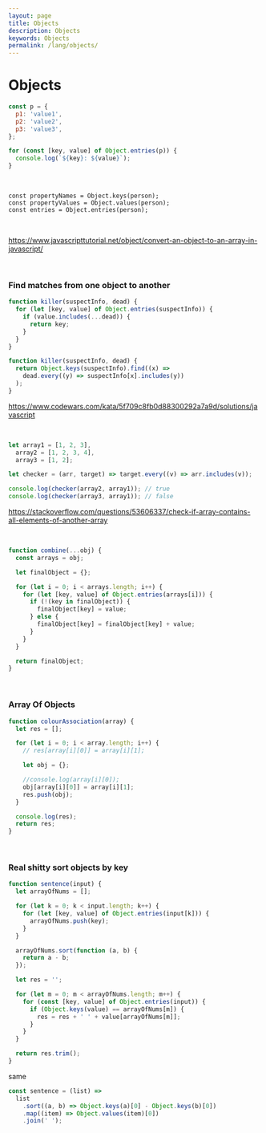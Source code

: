 ```yaml
---
layout: page
title: Objects
description: Objects
keywords: Objects
permalink: /lang/objects/
---
```


# Objects

```js
const p = {
  p1: 'value1',
  p2: 'value2',
  p3: 'value3',
};

for (const [key, value] of Object.entries(p)) {
  console.log(`${key}: ${value}`);
}
```

<br/>

```
const propertyNames = Object.keys(person);
const propertyValues = Object.values(person);
const entries = Object.entries(person);
```

<br/>

https://www.javascripttutorial.net/object/convert-an-object-to-an-array-in-javascript/

<br/>

### Find matches from one object to another

```js
function killer(suspectInfo, dead) {
  for (let [key, value] of Object.entries(suspectInfo)) {
    if (value.includes(...dead)) {
      return key;
    }
  }
}
```

```js
function killer(suspectInfo, dead) {
  return Object.keys(suspectInfo).find((x) =>
    dead.every((y) => suspectInfo[x].includes(y))
  );
}
```

https://www.codewars.com/kata/5f709c8fb0d88300292a7a9d/solutions/javascript

<br/>

```js
let array1 = [1, 2, 3],
  array2 = [1, 2, 3, 4],
  array3 = [1, 2];

let checker = (arr, target) => target.every((v) => arr.includes(v));

console.log(checker(array2, array1)); // true
console.log(checker(array3, array1)); // false
```

https://stackoverflow.com/questions/53606337/check-if-array-contains-all-elements-of-another-array

<br/>

```js
function combine(...obj) {
  const arrays = obj;

  let finalObject = {};

  for (let i = 0; i < arrays.length; i++) {
    for (let [key, value] of Object.entries(arrays[i])) {
      if (!(key in finalObject)) {
        finalObject[key] = value;
      } else {
        finalObject[key] = finalObject[key] + value;
      }
    }
  }

  return finalObject;
}
```

<br/>

### Array Of Objects

```js
function colourAssociation(array) {
  let res = [];

  for (let i = 0; i < array.length; i++) {
    // res[array[i][0]] = array[i][1];

    let obj = {};

    //console.log(array[i][0]);
    obj[array[i][0]] = array[i][1];
    res.push(obj);
  }

  console.log(res);
  return res;
}
```

<br/>

### Real shitty sort objects by key

```js
function sentence(input) {
  let arrayOfNums = [];

  for (let k = 0; k < input.length; k++) {
    for (let [key, value] of Object.entries(input[k])) {
      arrayOfNums.push(key);
    }
  }

  arrayOfNums.sort(function (a, b) {
    return a - b;
  });

  let res = '';

  for (let m = 0; m < arrayOfNums.length; m++) {
    for (const [key, value] of Object.entries(input)) {
      if (Object.keys(value) == arrayOfNums[m]) {
        res = res + ' ' + value[arrayOfNums[m]];
      }
    }
  }

  return res.trim();
}
```

same

```js
const sentence = (list) =>
  list
    .sort((a, b) => Object.keys(a)[0] - Object.keys(b)[0])
    .map((item) => Object.values(item)[0])
    .join(' ');
```
